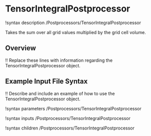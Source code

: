 # TensorIntegralPostprocessor

!syntax description /Postprocessors/TensorIntegralPostprocessor

Takes the sum over all grid values multiplied by the grid cell volume.

## Overview

!! Replace these lines with information regarding the TensorIntegralPostprocessor object.

## Example Input File Syntax

!! Describe and include an example of how to use the TensorIntegralPostprocessor object.

!syntax parameters /Postprocessors/TensorIntegralPostprocessor

!syntax inputs /Postprocessors/TensorIntegralPostprocessor

!syntax children /Postprocessors/TensorIntegralPostprocessor
